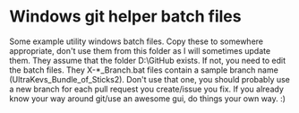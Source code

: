 # Windows git helper batch files

Some example utility windows batch files. Copy these to somewhere appropriate, don't use them from this folder as I will sometimes update them.
They assume that the folder D:\GitHub exists. If not, you need to edit the batch files.
They X-*_Branch.bat files contain a sample branch name (UltraKevs_Bundle_of_Sticks2). Don't use that one, you should probably use a new branch for each pull request you create/issue you fix.
If you already know your way around git/use an awesome gui, do things your own way. :)

<!-- Auto-update: 2025-10-26T09:39:56.926224 -->
